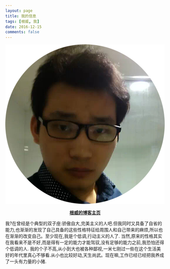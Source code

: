 ```yaml
---
layout: page
title: 我的信息
tags: [根威, 我]
date: 2016-12-15
comments: false
---
```

    
![](/assets/img/headimg.png)<center><a href="http://www.yanggenwei.com"><b>根威的博客主页</b></a> </center>

我?在曾经是个典型的双子座:骄傲自大,完美主义的人吧.但我同时又具备了自省的能力,也渐渐的发现了自己具备的这些性格特征给周围人和自己带来的麻烦,所以也在渐渐的改变自己。至少现在,我是个低调,行动主义的人了.
当然,原来的性格其实在我看来不是不好,而是得有一定的能力才能驾驭,没有足够的能力之前,我恐怕还得个低调的人.
我的个子不高,从小到大也被各种鄙视,一米七刚过一些在这个生活美好的年代里真心不够看.从小也比较好动,天生尚武。现在嘛,工作已经已经把我养成了一头有力量的小猪.

